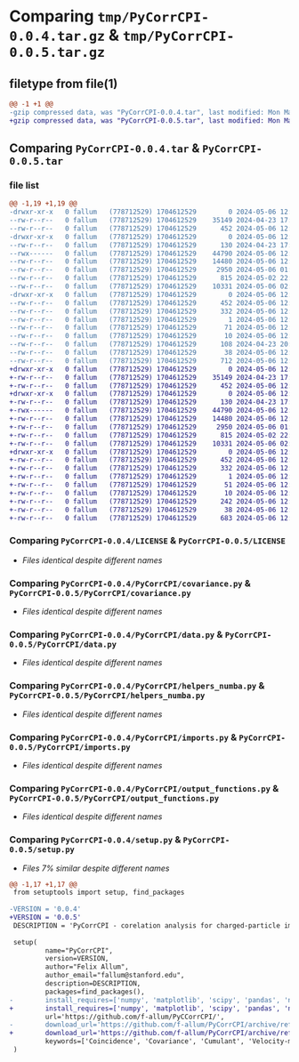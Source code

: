 # Comparing `tmp/PyCorrCPI-0.0.4.tar.gz` & `tmp/PyCorrCPI-0.0.5.tar.gz`

## filetype from file(1)

```diff
@@ -1 +1 @@
-gzip compressed data, was "PyCorrCPI-0.0.4.tar", last modified: Mon May  6 12:30:01 2024, max compression
+gzip compressed data, was "PyCorrCPI-0.0.5.tar", last modified: Mon May  6 12:56:09 2024, max compression
```

## Comparing `PyCorrCPI-0.0.4.tar` & `PyCorrCPI-0.0.5.tar`

### file list

```diff
@@ -1,19 +1,19 @@
-drwxr-xr-x   0 fallum   (778712529) 1704612529        0 2024-05-06 12:30:01.789937 PyCorrCPI-0.0.4/
--rw-r--r--   0 fallum   (778712529) 1704612529    35149 2024-04-23 17:19:14.000000 PyCorrCPI-0.0.4/LICENSE
--rw-r--r--   0 fallum   (778712529) 1704612529      452 2024-05-06 12:30:01.789430 PyCorrCPI-0.0.4/PKG-INFO
-drwxr-xr-x   0 fallum   (778712529) 1704612529        0 2024-05-06 12:30:01.784822 PyCorrCPI-0.0.4/PyCorrCPI/
--rw-r--r--   0 fallum   (778712529) 1704612529      130 2024-04-23 17:22:50.000000 PyCorrCPI-0.0.4/PyCorrCPI/__init__.py
--rwx------   0 fallum   (778712529) 1704612529    44790 2024-05-06 12:27:52.000000 PyCorrCPI-0.0.4/PyCorrCPI/covariance.py
--rw-r--r--   0 fallum   (778712529) 1704612529    14480 2024-05-06 12:26:59.000000 PyCorrCPI-0.0.4/PyCorrCPI/data.py
--rw-r--r--   0 fallum   (778712529) 1704612529     2950 2024-05-06 01:58:47.000000 PyCorrCPI-0.0.4/PyCorrCPI/helpers_numba.py
--rw-r--r--   0 fallum   (778712529) 1704612529      815 2024-05-02 22:28:05.000000 PyCorrCPI-0.0.4/PyCorrCPI/imports.py
--rw-r--r--   0 fallum   (778712529) 1704612529    10331 2024-05-06 02:03:05.000000 PyCorrCPI-0.0.4/PyCorrCPI/output_functions.py
-drwxr-xr-x   0 fallum   (778712529) 1704612529        0 2024-05-06 12:30:01.788678 PyCorrCPI-0.0.4/PyCorrCPI.egg-info/
--rw-r--r--   0 fallum   (778712529) 1704612529      452 2024-05-06 12:30:01.000000 PyCorrCPI-0.0.4/PyCorrCPI.egg-info/PKG-INFO
--rw-r--r--   0 fallum   (778712529) 1704612529      332 2024-05-06 12:30:01.000000 PyCorrCPI-0.0.4/PyCorrCPI.egg-info/SOURCES.txt
--rw-r--r--   0 fallum   (778712529) 1704612529        1 2024-05-06 12:30:01.000000 PyCorrCPI-0.0.4/PyCorrCPI.egg-info/dependency_links.txt
--rw-r--r--   0 fallum   (778712529) 1704612529       71 2024-05-06 12:30:01.000000 PyCorrCPI-0.0.4/PyCorrCPI.egg-info/requires.txt
--rw-r--r--   0 fallum   (778712529) 1704612529       10 2024-05-06 12:30:01.000000 PyCorrCPI-0.0.4/PyCorrCPI.egg-info/top_level.txt
--rw-r--r--   0 fallum   (778712529) 1704612529      108 2024-04-23 20:25:11.000000 PyCorrCPI-0.0.4/README.md
--rw-r--r--   0 fallum   (778712529) 1704612529       38 2024-05-06 12:30:01.790158 PyCorrCPI-0.0.4/setup.cfg
--rw-r--r--   0 fallum   (778712529) 1704612529      712 2024-05-06 12:09:46.000000 PyCorrCPI-0.0.4/setup.py
+drwxr-xr-x   0 fallum   (778712529) 1704612529        0 2024-05-06 12:56:09.981960 PyCorrCPI-0.0.5/
+-rw-r--r--   0 fallum   (778712529) 1704612529    35149 2024-04-23 17:19:14.000000 PyCorrCPI-0.0.5/LICENSE
+-rw-r--r--   0 fallum   (778712529) 1704612529      452 2024-05-06 12:56:09.981348 PyCorrCPI-0.0.5/PKG-INFO
+drwxr-xr-x   0 fallum   (778712529) 1704612529        0 2024-05-06 12:56:09.976448 PyCorrCPI-0.0.5/PyCorrCPI/
+-rw-r--r--   0 fallum   (778712529) 1704612529      130 2024-04-23 17:22:50.000000 PyCorrCPI-0.0.5/PyCorrCPI/__init__.py
+-rwx------   0 fallum   (778712529) 1704612529    44790 2024-05-06 12:27:52.000000 PyCorrCPI-0.0.5/PyCorrCPI/covariance.py
+-rw-r--r--   0 fallum   (778712529) 1704612529    14480 2024-05-06 12:26:59.000000 PyCorrCPI-0.0.5/PyCorrCPI/data.py
+-rw-r--r--   0 fallum   (778712529) 1704612529     2950 2024-05-06 01:58:47.000000 PyCorrCPI-0.0.5/PyCorrCPI/helpers_numba.py
+-rw-r--r--   0 fallum   (778712529) 1704612529      815 2024-05-02 22:28:05.000000 PyCorrCPI-0.0.5/PyCorrCPI/imports.py
+-rw-r--r--   0 fallum   (778712529) 1704612529    10331 2024-05-06 02:03:05.000000 PyCorrCPI-0.0.5/PyCorrCPI/output_functions.py
+drwxr-xr-x   0 fallum   (778712529) 1704612529        0 2024-05-06 12:56:09.980633 PyCorrCPI-0.0.5/PyCorrCPI.egg-info/
+-rw-r--r--   0 fallum   (778712529) 1704612529      452 2024-05-06 12:56:09.000000 PyCorrCPI-0.0.5/PyCorrCPI.egg-info/PKG-INFO
+-rw-r--r--   0 fallum   (778712529) 1704612529      332 2024-05-06 12:56:09.000000 PyCorrCPI-0.0.5/PyCorrCPI.egg-info/SOURCES.txt
+-rw-r--r--   0 fallum   (778712529) 1704612529        1 2024-05-06 12:56:09.000000 PyCorrCPI-0.0.5/PyCorrCPI.egg-info/dependency_links.txt
+-rw-r--r--   0 fallum   (778712529) 1704612529       51 2024-05-06 12:56:09.000000 PyCorrCPI-0.0.5/PyCorrCPI.egg-info/requires.txt
+-rw-r--r--   0 fallum   (778712529) 1704612529       10 2024-05-06 12:56:09.000000 PyCorrCPI-0.0.5/PyCorrCPI.egg-info/top_level.txt
+-rw-r--r--   0 fallum   (778712529) 1704612529      242 2024-05-06 12:42:16.000000 PyCorrCPI-0.0.5/README.md
+-rw-r--r--   0 fallum   (778712529) 1704612529       38 2024-05-06 12:56:09.982173 PyCorrCPI-0.0.5/setup.cfg
+-rw-r--r--   0 fallum   (778712529) 1704612529      683 2024-05-06 12:55:18.000000 PyCorrCPI-0.0.5/setup.py
```

### Comparing `PyCorrCPI-0.0.4/LICENSE` & `PyCorrCPI-0.0.5/LICENSE`

 * *Files identical despite different names*

### Comparing `PyCorrCPI-0.0.4/PyCorrCPI/covariance.py` & `PyCorrCPI-0.0.5/PyCorrCPI/covariance.py`

 * *Files identical despite different names*

### Comparing `PyCorrCPI-0.0.4/PyCorrCPI/data.py` & `PyCorrCPI-0.0.5/PyCorrCPI/data.py`

 * *Files identical despite different names*

### Comparing `PyCorrCPI-0.0.4/PyCorrCPI/helpers_numba.py` & `PyCorrCPI-0.0.5/PyCorrCPI/helpers_numba.py`

 * *Files identical despite different names*

### Comparing `PyCorrCPI-0.0.4/PyCorrCPI/imports.py` & `PyCorrCPI-0.0.5/PyCorrCPI/imports.py`

 * *Files identical despite different names*

### Comparing `PyCorrCPI-0.0.4/PyCorrCPI/output_functions.py` & `PyCorrCPI-0.0.5/PyCorrCPI/output_functions.py`

 * *Files identical despite different names*

### Comparing `PyCorrCPI-0.0.4/setup.py` & `PyCorrCPI-0.0.5/setup.py`

 * *Files 7% similar despite different names*

```diff
@@ -1,17 +1,17 @@
 from setuptools import setup, find_packages
 
-VERSION = '0.0.4' 
+VERSION = '0.0.5' 
 DESCRIPTION = 'PyCorrCPI - corelation analysis for charged-particle imaging experiments'
 
 setup(
         name="PyCorrCPI", 
         version=VERSION,
         author="Felix Allum",
         author_email="fallum@stanford.edu",
         description=DESCRIPTION,
         packages=find_packages(),
-        install_requires=['numpy', 'matplotlib', 'scipy', 'pandas', 'numba', 'math', 'time', 'functools','IPython', 'typing'],
+        install_requires=['numpy', 'matplotlib', 'scipy', 'pandas', 'numba','IPython', 'typing'],
         url='https://github.com/f-allum/PyCCorrCPI/',
-        download_url='https://github.com/f-allum/PyCorrCPI/archive/refs/tags/v0.0.4.tar.gz',
+        download_url='https://github.com/f-allum/PyCorrCPI/archive/refs/tags/v0.0.5.tar.gz',
         keywords=['Coincidence', 'Covariance', 'Cumulant', 'Velocity-map Imaging']
 )
```

